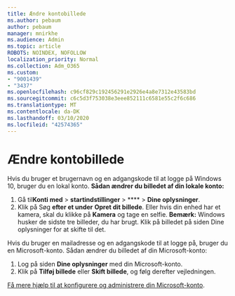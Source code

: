 ```yaml
---
title: Ændre kontobillede
ms.author: pebaum
author: pebaum
manager: mnirkhe
ms.audience: Admin
ms.topic: article
ROBOTS: NOINDEX, NOFOLLOW
localization_priority: Normal
ms.collection: Adm_O365
ms.custom:
- "9001439"
- "3437"
ms.openlocfilehash: c96cf829c192456291e2926e4a8e7312e43583bd
ms.sourcegitcommit: c6c5d3f753038e3eee852111c6581e55c2f6c686
ms.translationtype: MT
ms.contentlocale: da-DK
ms.lasthandoff: 03/10/2020
ms.locfileid: "42574365"
---
```

# <a name="change-account-picture"></a>Ændre kontobillede

Hvis du bruger et brugernavn og en adgangskode til at logge på Windows 10, bruger du en lokal konto. **Sådan ændrer du billedet af din lokale konto:**

1. Gå til**Konti med** > **startindstillinger** >  **** > **Dine oplysninger**.
2. Klik på Søg **efter et under** **Opret dit billede**. Eller hvis din enhed har et kamera, skal du klikke på **Kamera** og tage en selfie. 
    **Bemærk:** Windows husker de sidste tre billeder, du har brugt. Klik på billedet på siden Dine oplysninger for at skifte til det.

Hvis du bruger en mailadresse og en adgangskode til at logge på, bruger du en Microsoft-konto. Sådan ændrer du billedet af din Microsoft-konto:

1. Log på siden **Dine oplysninger** med din Microsoft-konto.
2. Klik på **Tilføj billede** eller **Skift billede**, og følg derefter vejledningen.

[Få mere hjælp til at konfigurere og administrere din Microsoft-konto](https://support.microsoft.com/products/microsoft-account?category=manage-account).
